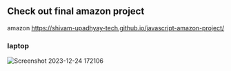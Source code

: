 ## Check out final amazon project

amazon https://shivam-upadhyay-tech.github.io/javascript-amazon-project/

### laptop
![Screenshot 2023-12-24 172106](https://github.com/shivam-upadhyay-tech/javascript-amazon-project/assets/144478276/1d4f7007-78f5-4ed4-a646-013d376ae486)
